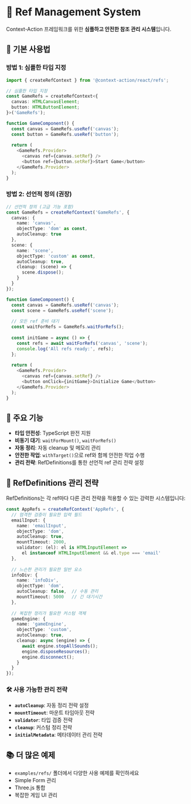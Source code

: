 # 🔗 Ref Management System

Context-Action 프레임워크를 위한 **심플하고 안전한 참조 관리 시스템**입니다.

## 🚀 기본 사용법

### 방법 1: 심플한 타입 지정

```typescript
import { createRefContext } from '@context-action/react/refs';

// 심플한 타입 지정
const GameRefs = createRefContext<{
  canvas: HTMLCanvasElement;
  button: HTMLButtonElement;
}>('GameRefs');

function GameComponent() {
  const canvas = GameRefs.useRef('canvas');
  const button = GameRefs.useRef('button');
  
  return (
    <GameRefs.Provider>
      <canvas ref={canvas.setRef} />
      <button ref={button.setRef}>Start Game</button>
    </GameRefs.Provider>
  );
}
```

### 방법 2: 선언적 정의 (권장)

```typescript
// 선언적 정의 (고급 기능 포함)
const GameRefs = createRefContext('GameRefs', {
  canvas: {
    name: 'canvas',
    objectType: 'dom' as const,
    autoCleanup: true
  },
  scene: {
    name: 'scene', 
    objectType: 'custom' as const,
    autoCleanup: true,
    cleanup: (scene) => {
      scene.dispose();
    }
  }
});

function GameComponent() {
  const canvas = GameRefs.useRef('canvas');
  const scene = GameRefs.useRef('scene');
  
  // 모든 ref 준비 대기
  const waitForRefs = GameRefs.waitForRefs();
  
  const initGame = async () => {
    const refs = await waitForRefs('canvas', 'scene');
    console.log('All refs ready:', refs);
  };
  
  return (
    <GameRefs.Provider>
      <canvas ref={canvas.setRef} />
      <button onClick={initGame}>Initialize Game</button>
    </GameRefs.Provider>
  );
}
```

## 🔧 주요 기능

- **타입 안전성**: TypeScript 완전 지원
- **비동기 대기**: `waitForMount()`, `waitForRefs()` 
- **자동 정리**: 자동 cleanup 및 메모리 관리
- **안전한 작업**: `withTarget()`으로 ref와 함께 안전한 작업 수행
- **관리 전략**: RefDefinitions를 통한 선언적 ref 관리 전략 설정

## 🎯 RefDefinitions 관리 전략

RefDefinitions는 각 ref마다 다른 관리 전략을 적용할 수 있는 강력한 시스템입니다:

```typescript
const AppRefs = createRefContext('AppRefs', {
  // 엄격한 검증이 필요한 입력 필드
  emailInput: {
    name: 'emailInput',
    objectType: 'dom',
    autoCleanup: true,
    mountTimeout: 2000,
    validator: (el): el is HTMLInputElement => 
      el instanceof HTMLInputElement && el.type === 'email'
  },
  
  // 느슨한 관리가 필요한 일반 요소
  infoDiv: {
    name: 'infoDiv', 
    objectType: 'dom',
    autoCleanup: false,  // 수동 관리
    mountTimeout: 5000   // 긴 대기시간
  },
  
  // 복잡한 정리가 필요한 커스텀 객체
  gameEngine: {
    name: 'gameEngine',
    objectType: 'custom',
    autoCleanup: true,
    cleanup: async (engine) => {
      await engine.stopAllSounds();
      engine.disposeResources();
      engine.disconnect();
    }
  }
});
```

### 🛠️ 사용 가능한 관리 전략

- **`autoCleanup`**: 자동 정리 전략 설정
- **`mountTimeout`**: 마운트 타임아웃 전략
- **`validator`**: 타입 검증 전략  
- **`cleanup`**: 커스텀 정리 전략
- **`initialMetadata`**: 메타데이터 관리 전략

## 📚 더 많은 예제

- `examples/refs/` 폴더에서 다양한 사용 예제를 확인하세요
- Simple Form 관리
- Three.js 통합
- 복잡한 게임 UI 관리